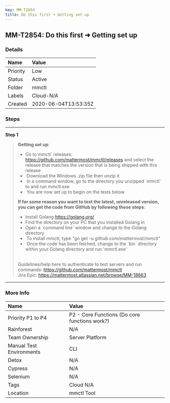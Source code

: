 ```yaml
---
key: MM-T2854
title: Do this first ➜ Getting set up
---
```


## MM-T2854: Do this first ➜ Getting set up

### Details

| Name     | Value                |
| :------- | :------------------- |
| Priority | Low                  |
| Status   | Active               |
| Folder   | mmctl                |
| Labels   | Cloud-N/A            |
| Created  | 2020-06-04T13:53:35Z |

### Steps

<hr/>

**Step 1**

> <article><strong>Getting set up</strong>:<ul><li>Go to mmctl` releases: <a href="https://github.com/mattermost/mmctl/releases">https://github.com/mattermost/mmctl/releases</a> and select the release that matches the version that is being shipped with this release</li><li> Download the Windows .zip file then unzip it</li><li> In a command window, go to the directory you unzipped `mmctl` to and run mmctl.exe</li><li> You are now set up to begin on the tests below</li></ul><strong>If for some reason you want to test the latest, unreleased version, you can get the code from GitHub by following these steps</strong>:<ul><li>Install Golang <a href="https://golang.org/">https://golang.org/</a></li><li>Find the directory on your PC that you installed Golang in</li><li>Open a `command line` window and change to the Golang directory</li><li> To install mmctl, type "go get -u github.com/mattermost/mmctl"</li><li> Once the code has been fetched, change to the `bin` directory within your Golang directory and run 'mmctl.exe'<br /><br /></li></ul>Guidelines/help here to authenticate to test servers and run commands: <a href="https://github.com/mattermost/mmctl">https://github.com/mattermost/mmctl</a><br />Jira Epic: <a href="https://mattermost.atlassian.net/browse/MM-18663">https://mattermost.atlassian.net/browse/MM-18663</a></article>

<hr/>

### More Info

| Name                     | Value                                         |
| :----------------------- | :-------------------------------------------- |
| Priority P1 to P4        | P2 - Core Functions (Do core functions work?) |
| Rainforest               | N/A                                           |
| Team Ownership           | Server Platform                               |
| Manual Test Environments | CLI                                           |
| Detox                    | N/A                                           |
| Cypress                  | N/A                                           |
| Selenium                 | N/A                                           |
| Tags                     | Cloud N/A                                     |
| Location                 | mmctl Tool                                    |
